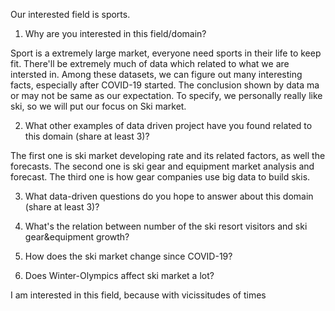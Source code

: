 Our interested field is sports.

1. Why are you interested in this field/domain?

  Sport is a extremely large market, everyone need sports in their life to keep fit. There'll be extremely much of data which related to what we are intersted in. Among these datasets, we can figure out many interesting facts, especially after COVID-19 started. The conclusion shown by data ma or may not be same as our expectation. To specify, we personally really like ski, so we will put our focus on Ski market.

2. What other examples of data driven project have you found related to this domain (share at least 3)?

  The first one is ski market developing rate and its related factors, as well the forecasts.
  The second one is ski gear and equipment market analysis and forecast.
  The third one is how gear companies use big data to build skis.

3. What data-driven questions do you hope to answer about this domain (share at least 3)?

  1. What's the relation between number of the ski resort visitors and ski gear&equipment growth?
  2. How does the ski market change since COVID-19?
  3. Does Winter-Olympics affect ski market a lot?

I am interested in this field, because with vicissitudes of times
